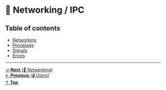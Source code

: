 # 📡 Networking / IPC

## Table of contents

- [Networking](networking.md)
- [Processes](processes.md)
- [Signals](signals.md)
- [Errors](errors.md)

<hr>

[→ **Next** _(📡 Networking)_](networking.md)<br>
[← **Previous** _(🔒 Users)_](../security/users.md)<br>
[↑ **Top**](../../README.md#table-of-contents)<br>
